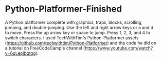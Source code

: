# Python-Platformer-Finished
A Python platformer complete with graphics, traps, blocks, scrolling, jumping, and double-jumping.
Use the left and right arrow keys or a and d to move. Press the up arrow key or space to jump. Press 1, 2, 3, and 4 to switch characters.
I used TechWithTim's Python-Platformer assets (https://github.com/techwithtim/Python-Platformer) and the code he did on a tutorial on FreeCodeCamp's channel (https://www.youtube.com/watch?v=6gLeplbqtqg).
